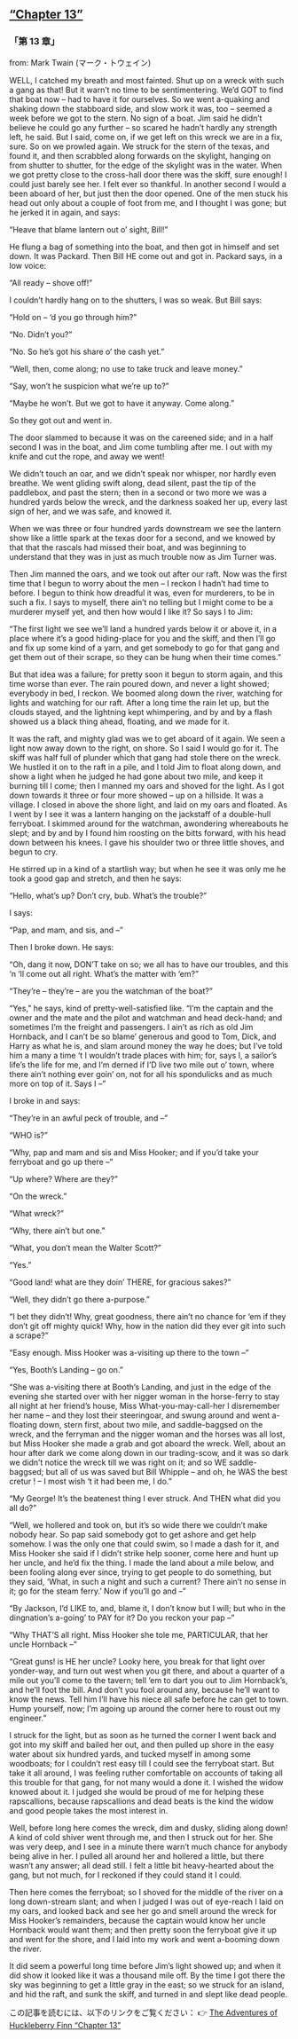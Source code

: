 ## [“Chapter 13”](https://www.beanreading.com/ja/article/779?source=github )   
 
 ###  「第 13 章」 

 from:  Mark Twain (マーク・トウェイン) 
 
 
 WELL, I catched my breath and most fainted. Shut up on a wreck with such a gang as that! But it warn’t no time to be sentimentering. We’d GOT to find that boat now – had to have it for ourselves. So we went a-quaking and shaking down the stabboard side, and slow work it was, too – seemed a week before we got to the stern. No sign of a boat. Jim said he didn’t believe he could go any further – so scared he hadn’t hardly any strength left, he said. But I said, come on, if we get left on this wreck we are in a fix, sure. So on we prowled again. We struck for the stern of the texas, and found it, and then scrabbled along forwards on the skylight, hanging on from shutter to shutter, for the edge of the skylight was in the water. When we got pretty close to the cross-hall door there was the skiff, sure enough! I could just barely see her. I felt ever so thankful. In another second I would a been aboard of her, but just then the door opened. One of the men stuck his head out only about a couple of foot from me, and I thought I was gone; but he jerked it in again, and says:





“Heave that blame lantern out o’ sight, Bill!”





He flung a bag of something into the boat, and then got in himself and set down. It was Packard. Then Bill HE come out and got in. Packard says, in a low voice:





“All ready – shove off!”





I couldn’t hardly hang on to the shutters, I was so weak. But Bill says:





“Hold on – ‘d you go through him?”





“No. Didn’t you?”





“No. So he’s got his share o’ the cash yet.”





“Well, then, come along; no use to take truck and leave money.”





“Say, won’t he suspicion what we’re up to?”





“Maybe he won’t. But we got to have it anyway. Come along.”





So they got out and went in.





The door slammed to because it was on the careened side; and in a half second I was in the boat, and Jim come tumbling after me. I out with my knife and cut the rope, and away we went!





We didn’t touch an oar, and we didn’t speak nor whisper, nor hardly even breathe. We went gliding swift along, dead silent, past the tip of the paddlebox, and past the stern; then in a second or two more we was a hundred yards below the wreck, and the darkness soaked her up, every last sign of her, and we was safe, and knowed it.





When we was three or four hundred yards downstream we see the lantern show like a little spark at the texas door for a second, and we knowed by that that the rascals had missed their boat, and was beginning to understand that they was in just as much trouble now as Jim Turner was.





Then Jim manned the oars, and we took out after our raft. Now was the first time that I begun to worry about the men – I reckon I hadn’t had time to before. I begun to think how dreadful it was, even for murderers, to be in such a fix. I says to myself, there ain’t no telling but I might come to be a murderer myself yet, and then how would I like it? So says I to Jim:





“The first light we see we’ll land a hundred yards below it or above it, in a place where it’s a good hiding-place for you and the skiff, and then I’ll go and fix up some kind of a yarn, and get somebody to go for that gang and get them out of their scrape, so they can be hung when their time comes.”





But that idea was a failure; for pretty soon it begun to storm again, and this time worse than ever. The rain poured down, and never a light showed; everybody in bed, I reckon. We boomed along down the river, watching for lights and watching for our raft. After a long time the rain let up, but the clouds stayed, and the lightning kept whimpering, and by and by a flash showed us a black thing ahead, floating, and we made for it.





It was the raft, and mighty glad was we to get aboard of it again. We seen a light now away down to the right, on shore. So I said I would go for it. The skiff was half full of plunder which that gang had stole there on the wreck. We hustled it on to the raft in a pile, and I told Jim to float along down, and show a light when he judged he had gone about two mile, and keep it burning till I come; then I manned my oars and shoved for the light. As I got down towards it three or four more showed – up on a hillside. It was a village. I closed in above the shore light, and laid on my oars and floated. As I went by I see it was a lantern hanging on the jackstaff of a double-hull ferryboat. I skimmed around for the watchman, awondering whereabouts he slept; and by and by I found him roosting on the bitts forward, with his head down between his knees. I gave his shoulder two or three little shoves, and begun to cry.





He stirred up in a kind of a startlish way; but when he see it was only me he took a good gap and stretch, and then he says:





“Hello, what’s up? Don’t cry, bub. What’s the trouble?”





I says:





“Pap, and mam, and sis, and –”





Then I broke down. He says:





“Oh, dang it now, DON’T take on so; we all has to have our troubles, and this ‘n ‘ll come out all right. What’s the matter with ‘em?”





“They’re – they’re – are you the watchman of the boat?”





“Yes,” he says, kind of pretty-well-satisfied like. “I’m the captain and the owner and the mate and the pilot and watchman and head deck-hand; and sometimes I’m the freight and passengers. I ain’t as rich as old Jim Hornback, and I can’t be so blame’ generous and good to Tom, Dick, and Harry as what he is, and slam around money the way he does; but I’ve told him a many a time ‘t I wouldn’t trade places with him; for, says I, a sailor’s life’s the life for me, and I’m derned if I’D live two mile out o’ town, where there ain’t nothing ever goin’ on, not for all his spondulicks and as much more on top of it. Says I –”





I broke in and says:





“They’re in an awful peck of trouble, and –”





“WHO is?”





“Why, pap and mam and sis and Miss Hooker; and if you’d take your ferryboat and go up there –”





“Up where? Where are they?”





“On the wreck.”





“What wreck?”





“Why, there ain’t but one.”





“What, you don’t mean the Walter Scott?”





“Yes.”





“Good land! what are they doin’ THERE, for gracious sakes?”





“Well, they didn’t go there a-purpose.”





“I bet they didn’t! Why, great goodness, there ain’t no chance for ‘em if they don’t git off mighty quick! Why, how in the nation did they ever git into such a scrape?”





“Easy enough. Miss Hooker was a-visiting up there to the town –”





“Yes, Booth’s Landing – go on.”





“She was a-visiting there at Booth’s Landing, and just in the edge of the evening she started over with her nigger woman in the horse-ferry to stay all night at her friend’s house, Miss What-you-may-call-her I disremember her name – and they lost their steeringoar, and swung around and went a-floating down, stern first, about two mile, and saddle-baggsed on the wreck, and the ferryman and the nigger woman and the horses was all lost, but Miss Hooker she made a grab and got aboard the wreck. Well, about an hour after dark we come along down in our trading-scow, and it was so dark we didn’t notice the wreck till we was right on it; and so WE saddle-baggsed; but all of us was saved but Bill Whipple – and oh, he WAS the best cretur ! – I most wish ‘t it had been me, I do.”





“My George! It’s the beatenest thing I ever struck. And THEN what did you all do?”





“Well, we hollered and took on, but it’s so wide there we couldn’t make nobody hear. So pap said somebody got to get ashore and get help somehow. I was the only one that could swim, so I made a dash for it, and Miss Hooker she said if I didn’t strike help sooner, come here and hunt up her uncle, and he’d fix the thing. I made the land about a mile below, and been fooling along ever since, trying to get people to do something, but they said, ‘What, in such a night and such a current? There ain’t no sense in it; go for the steam ferry.’ Now if you’ll go and –”





“By Jackson, I’d LIKE to, and, blame it, I don’t know but I will; but who in the dingnation’s a-going’ to PAY for it? Do you reckon your pap –”





“Why THAT’S all right. Miss Hooker she tole me, PARTICULAR, that her uncle Hornback –”





“Great guns! is HE her uncle? Looky here, you break for that light over yonder-way, and turn out west when you git there, and about a quarter of a mile out you’ll come to the tavern; tell ‘em to dart you out to Jim Hornback’s, and he’ll foot the bill. And don’t you fool around any, because he’ll want to know the news. Tell him I’ll have his niece all safe before he can get to town. Hump yourself, now; I’m agoing up around the corner here to roust out my engineer.”





I struck for the light, but as soon as he turned the corner I went back and got into my skiff and bailed her out, and then pulled up shore in the easy water about six hundred yards, and tucked myself in among some woodboats; for I couldn’t rest easy till I could see the ferryboat start. But take it all around, I was feeling ruther comfortable on accounts of taking all this trouble for that gang, for not many would a done it. I wished the widow knowed about it. I judged she would be proud of me for helping these rapscallions, because rapscallions and dead beats is the kind the widow and good people takes the most interest in.





Well, before long here comes the wreck, dim and dusky, sliding along down! A kind of cold shiver went through me, and then I struck out for her. She was very deep, and I see in a minute there warn’t much chance for anybody being alive in her. I pulled all around her and hollered a little, but there wasn’t any answer; all dead still. I felt a little bit heavy-hearted about the gang, but not much, for I reckoned if they could stand it I could.





Then here comes the ferryboat; so I shoved for the middle of the river on a long down-stream slant; and when I judged I was out of eye-reach I laid on my oars, and looked back and see her go and smell around the wreck for Miss Hooker’s remainders, because the captain would know her uncle Hornback would want them; and then pretty soon the ferryboat give it up and went for the shore, and I laid into my work and went a-booming down the river.





It did seem a powerful long time before Jim’s light showed up; and when it did show it looked like it was a thousand mile off. By the time I got there the sky was beginning to get a little gray in the east; so we struck for an island, and hid the raft, and sunk the skiff, and turned in and slept like dead people.


この記事を読むには、以下のリンクをご覧ください：  👉    [The Adventures of Huckleberry Finn “Chapter 13”](https://www.beanreading.com/ja/article/779?source=github ) 
